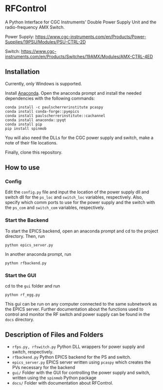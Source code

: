 # RFControl

A Python Interface for CGC Instruments' Double Power Supply Unit and the radio-frequency AMX Switch.

Power Supply: https://www.cgc-instruments.com/en/Products/Power-Supplies/19PSU/Modules/PSU-CTRL-2D

Switch: https://www.cgc-instruments.com/en/Products/Switches/19AMX/Modules/AMX-CTRL-4ED

## Installation
Currently, only Windows is supported.

Install [Anaconda](https://anaconda.com). Open the anaconda prompt and install the needed dependencies with the following commands:

```
conda install -c paulscherrerinstitute pcaspy
conda install conda-forge::pyepics
conda install paulscherrerinstitute::cachannel
conda install anaconda::pyqt
conda install pip
pip install spinmob
```
You will also need the DLLs for the CGC power supply and switch, make a note of their file locations.

Finally, clone this repository.
## How to use
### Config
Edit the `config.py` file and input the location of the power supply dll and switch dll for the `ps_loc` and `switch_loc` variables, respectively. Also, specify which comm ports to use for the power supply and the switch with the `ps_com` and `switch_com` variables, respectively. 


### Start the Backend
To start the EPICS backend, open an anaconda prompt and cd to the project directory. Then, run
```
python epics_server.py
```
In another anaconda prompt, run
```
python rfbackend.py
```
### Start the GUI
cd to the `gui` folder and run
```
python rf_egg.py
```
This gui can be run on any computer connected to the same subnetwork as the EPICS server. Further documentation about the functions used to control and monitor the RF switch and power supply can be found in the `docs` directory.

## Description of Files and Folders
- `rfps.py, rfswitch.py` Python DLL wrappers for power supply and switch, respectively.
- `rfbackend.py` Python EPICS backend for the PS and switch.
- `epics_server.py` EPICS server written using `pcaspy` which creates the PVs necessary for the backend
- `gui/` Folder with the GUI for controlling the power supply and switch, written using the `spinmob` Python package
- `docs/` Folder with documentation about RFControl.


